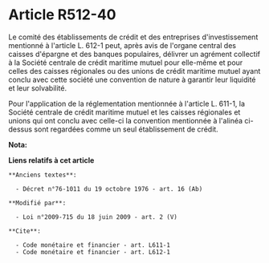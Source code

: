 # Article R512-40

Le comité des établissements de crédit et des entreprises d'investissement mentionné à l'article L. 612-1 peut, après avis de
l'organe central des caisses d'épargne et des banques populaires, délivrer un agrément collectif à la Société centrale de
crédit maritime mutuel pour elle-même et pour celles des caisses régionales ou des unions de crédit maritime mutuel ayant
conclu avec cette société une convention de nature à garantir leur liquidité et leur solvabilité. 

Pour l'application de la réglementation mentionnée à l'article L. 611-1, la Société centrale de crédit maritime mutuel et les
caisses régionales et unions qui ont conclu avec celle-ci la convention mentionnée à l'alinéa ci-dessus sont regardées comme
un seul établissement de crédit.

**Nota:**



**Liens relatifs à cet article**

	**Anciens textes**:

	  - Décret n°76-1011 du 19 octobre 1976 - art. 16 (Ab)

	**Modifié par**:

	  - Loi n°2009-715 du 18 juin 2009 - art. 2 (V)

	**Cite**:

	  - Code monétaire et financier - art. L611-1
	  - Code monétaire et financier - art. L612-1
